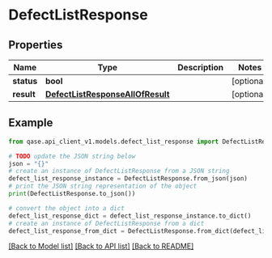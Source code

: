 # DefectListResponse


## Properties

Name | Type | Description | Notes
------------ | ------------- | ------------- | -------------
**status** | **bool** |  | [optional] 
**result** | [**DefectListResponseAllOfResult**](DefectListResponseAllOfResult.md) |  | [optional] 

## Example

```python
from qase.api_client_v1.models.defect_list_response import DefectListResponse

# TODO update the JSON string below
json = "{}"
# create an instance of DefectListResponse from a JSON string
defect_list_response_instance = DefectListResponse.from_json(json)
# print the JSON string representation of the object
print(DefectListResponse.to_json())

# convert the object into a dict
defect_list_response_dict = defect_list_response_instance.to_dict()
# create an instance of DefectListResponse from a dict
defect_list_response_from_dict = DefectListResponse.from_dict(defect_list_response_dict)
```
[[Back to Model list]](../README.md#documentation-for-models) [[Back to API list]](../README.md#documentation-for-api-endpoints) [[Back to README]](../README.md)


